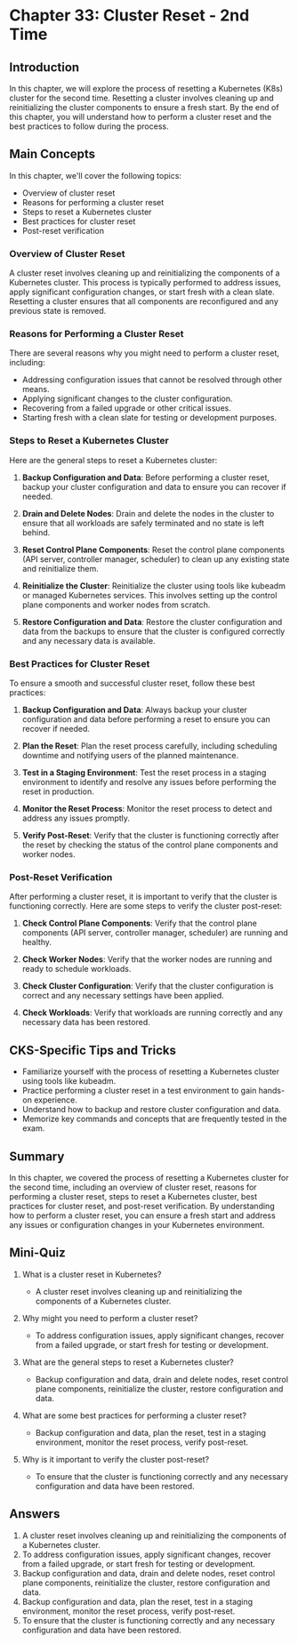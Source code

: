 # Chapter 33: Cluster Reset - 2nd Time

## Introduction

In this chapter, we will explore the process of resetting a Kubernetes (K8s) cluster for the second time. Resetting a cluster involves cleaning up and reinitializing the cluster components to ensure a fresh start. By the end of this chapter, you will understand how to perform a cluster reset and the best practices to follow during the process.

## Main Concepts

In this chapter, we'll cover the following topics:
- Overview of cluster reset
- Reasons for performing a cluster reset
- Steps to reset a Kubernetes cluster
- Best practices for cluster reset
- Post-reset verification

### Overview of Cluster Reset

A cluster reset involves cleaning up and reinitializing the components of a Kubernetes cluster. This process is typically performed to address issues, apply significant configuration changes, or start fresh with a clean slate. Resetting a cluster ensures that all components are reconfigured and any previous state is removed.

### Reasons for Performing a Cluster Reset

There are several reasons why you might need to perform a cluster reset, including:
- Addressing configuration issues that cannot be resolved through other means.
- Applying significant changes to the cluster configuration.
- Recovering from a failed upgrade or other critical issues.
- Starting fresh with a clean slate for testing or development purposes.

### Steps to Reset a Kubernetes Cluster

Here are the general steps to reset a Kubernetes cluster:

1. **Backup Configuration and Data**: Before performing a cluster reset, backup your cluster configuration and data to ensure you can recover if needed.

2. **Drain and Delete Nodes**: Drain and delete the nodes in the cluster to ensure that all workloads are safely terminated and no state is left behind.

3. **Reset Control Plane Components**: Reset the control plane components (API server, controller manager, scheduler) to clean up any existing state and reinitialize them.

4. **Reinitialize the Cluster**: Reinitialize the cluster using tools like kubeadm or managed Kubernetes services. This involves setting up the control plane components and worker nodes from scratch.

5. **Restore Configuration and Data**: Restore the cluster configuration and data from the backups to ensure that the cluster is configured correctly and any necessary data is available.

### Best Practices for Cluster Reset

To ensure a smooth and successful cluster reset, follow these best practices:

1. **Backup Configuration and Data**: Always backup your cluster configuration and data before performing a reset to ensure you can recover if needed.

2. **Plan the Reset**: Plan the reset process carefully, including scheduling downtime and notifying users of the planned maintenance.

3. **Test in a Staging Environment**: Test the reset process in a staging environment to identify and resolve any issues before performing the reset in production.

4. **Monitor the Reset Process**: Monitor the reset process to detect and address any issues promptly.

5. **Verify Post-Reset**: Verify that the cluster is functioning correctly after the reset by checking the status of the control plane components and worker nodes.

### Post-Reset Verification

After performing a cluster reset, it is important to verify that the cluster is functioning correctly. Here are some steps to verify the cluster post-reset:

1. **Check Control Plane Components**: Verify that the control plane components (API server, controller manager, scheduler) are running and healthy.

2. **Check Worker Nodes**: Verify that the worker nodes are running and ready to schedule workloads.

3. **Check Cluster Configuration**: Verify that the cluster configuration is correct and any necessary settings have been applied.

4. **Check Workloads**: Verify that workloads are running correctly and any necessary data has been restored.

## CKS-Specific Tips and Tricks

- Familiarize yourself with the process of resetting a Kubernetes cluster using tools like kubeadm.
- Practice performing a cluster reset in a test environment to gain hands-on experience.
- Understand how to backup and restore cluster configuration and data.
- Memorize key commands and concepts that are frequently tested in the exam.

## Summary

In this chapter, we covered the process of resetting a Kubernetes cluster for the second time, including an overview of cluster reset, reasons for performing a cluster reset, steps to reset a Kubernetes cluster, best practices for cluster reset, and post-reset verification. By understanding how to perform a cluster reset, you can ensure a fresh start and address any issues or configuration changes in your Kubernetes environment.

## Mini-Quiz

1. What is a cluster reset in Kubernetes?
   - A cluster reset involves cleaning up and reinitializing the components of a Kubernetes cluster.

2. Why might you need to perform a cluster reset?
   - To address configuration issues, apply significant changes, recover from a failed upgrade, or start fresh for testing or development.

3. What are the general steps to reset a Kubernetes cluster?
   - Backup configuration and data, drain and delete nodes, reset control plane components, reinitialize the cluster, restore configuration and data.

4. What are some best practices for performing a cluster reset?
   - Backup configuration and data, plan the reset, test in a staging environment, monitor the reset process, verify post-reset.

5. Why is it important to verify the cluster post-reset?
   - To ensure that the cluster is functioning correctly and any necessary configuration and data have been restored.

## Answers

1. A cluster reset involves cleaning up and reinitializing the components of a Kubernetes cluster.
2. To address configuration issues, apply significant changes, recover from a failed upgrade, or start fresh for testing or development.
3. Backup configuration and data, drain and delete nodes, reset control plane components, reinitialize the cluster, restore configuration and data.
4. Backup configuration and data, plan the reset, test in a staging environment, monitor the reset process, verify post-reset.
5. To ensure that the cluster is functioning correctly and any necessary configuration and data have been restored.
